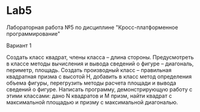 # Lab5
Лабораторная работа №5 по дисциплине "Кросс-платформенное программирование"

Вариант 1

Создать класс квадрат, члены класса – длина стороны. Предусмотреть в классе методы вычисления и вывода сведений о фигуре – диагональ, периметр, площадь. 
Создать производный класс – правильная квадратная призма с высотой H, добавить в класс метод определения объема фигуры, перегрузить методы расчета площади и вывода сведений о фигуре. 
Написать программу, демонстрирующую работу с этими классами: дано N квадратов и M призм, найти квадрат с максимальной площадью и призму с максимальной диагональю.
